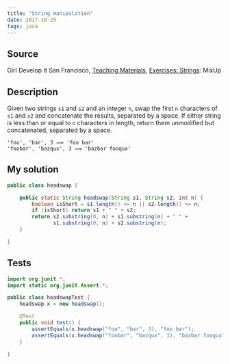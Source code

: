 ```yaml
---
title: "String manipulation"
date: 2017-10-25
tags: java
---
```


## Source

Girl Develop It San Francisco,
[Teaching Materials](https://www.teaching-materials.org),
[Exercises: Strings](https://www.teaching-materials.org/javascript/exercises/strings): MixUp


## Description

Given two strings `s1` and `s2` and an integer `n`, swap the first `n`
characters of `s1` and `s2` and concatenate the results, separated by
a space. If either string is less than or equal to `n` characters in
length, return them unmodified but concatenated, separated by a space.


```
'foo', 'bar', 3 ⟹ 'foo bar'
'foobar', 'bazqux', 3 ⟹ 'bazbar fooqux'
```


## My solution

```java
public class headswap {

    public static String headswap(String s1, String s2, int n) {
        boolean isShort = s1.length() <= n || s2.length() <= n;
        if (isShort) return s1 + " " + s2;
        return s2.substring(0, n) + s1.substring(n) + " " +
               s1.substring(0, n) + s2.substring(n);
    }

}
```


## Tests

```java
import org.junit.*;
import static org.junit.Assert.*;

public class headswapTest {
    headswap x = new headswap();

    @Test
    public void test() {
        assertEquals(x.headswap("foo", "bar", 3), "foo bar");
        assertEquals(x.headswap("foobar", "bazqux", 3), "bazbar fooqux");
    }

}
```
